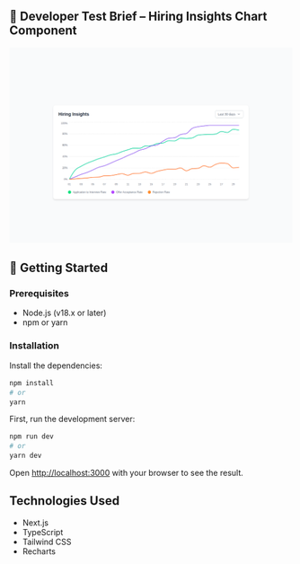 ## 🧪 Developer Test Brief – Hiring Insights Chart Component

![Screenshot of the Hiring Insights Component](public/images/screenshot.png)

## 🚀 Getting Started

### Prerequisites

-   Node.js (v18.x or later)
-   npm or yarn

### Installation

Install the dependencies:
```bash
npm install
# or
yarn
```

First, run the development server:

```bash
npm run dev
# or
yarn dev
```

Open [http://localhost:3000](http://localhost:3000) with your browser to see the result.

## Technologies Used
- Next.js
- TypeScript
- Tailwind CSS
- Recharts
